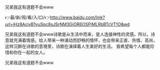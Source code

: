 兄弟我这有道题不会www

👉最/新/观/看/入/口/👉http://www.baidu.com/link?url=jHz8AcivB1yuSpc8sJSrNM3GjOR6OSPiMLRbBTcVT1O&wd

兄弟我这有道题不会www诗歌是从生活中而来，是人连接神性的灵感。所以，诗意就充满着情感。给人带来一种涌动而舒畅的情怀，也会带来正直、热情、高尚，这样沉醉在诗歌的意境里，诗歌在演绎着人生美好的生活。
我希望每个人都能珍惜和你在一起的女人。


兄弟我这有道题不会www
